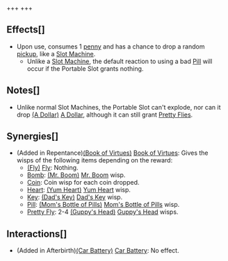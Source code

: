 +++
+++

Effects[]
---------


* Upon use, consumes 1 [penny](/wiki/Penny "Penny") and has a chance to drop a random [pickup](/wiki/Pickup "Pickup"), like a [Slot Machine](/wiki/Slot_Machine "Slot Machine").
	+ Unlike a [Slot Machine](/wiki/Slot_Machine "Slot Machine"), the default reaction to using a bad [Pill](/wiki/Pill "Pill") will occur if the Portable Slot grants nothing.


Notes[]
-------


* Unlike normal Slot Machines, the Portable Slot can't explode, nor can it drop [(A Dollar)](/wiki/A_Dollar "A Dollar") [A Dollar](/wiki/A_Dollar "A Dollar"), although it can still grant [Pretty Flies](/wiki/Pretty_Fly "Pretty Fly").


Synergies[]
-----------


* (Added in Repentance)[(Book of Virtues)](/wiki/Book_of_Virtues "Book of Virtues") [Book of Virtues](/wiki/Book_of_Virtues "Book of Virtues"): Gives the wisps of the following items depending on the reward:
	+ [(Fly)](/wiki/Fly "Fly") [Fly](/wiki/Fly "Fly"): Nothing.
	+ [Bomb](/wiki/Bomb "Bomb"): [(Mr. Boom)](/wiki/Mr._Boom "Mr. Boom") [Mr. Boom](/wiki/Mr._Boom "Mr. Boom") wisp.
	+ [Coin](/wiki/Coin "Coin"): Coin wisp for each coin dropped.
	+ [Heart](/wiki/Heart "Heart"): [(Yum Heart)](/wiki/Yum_Heart "Yum Heart") [Yum Heart](/wiki/Yum_Heart "Yum Heart") wisp.
	+ [Key](/wiki/Key "Key"): [(Dad's Key)](/wiki/Dad%27s_Key "Dad's Key") [Dad's Key](/wiki/Dad%27s_Key "Dad's Key") wisp.
	+ [Pill](/wiki/Pill "Pill"): [(Mom's Bottle of Pills)](/wiki/Mom%27s_Bottle_of_Pills "Mom's Bottle of Pills") [Mom's Bottle of Pills](/wiki/Mom%27s_Bottle_of_Pills "Mom's Bottle of Pills") wisp.
	+ [Pretty Fly](/wiki/Pretty_Fly "Pretty Fly"): 2-4 [(Guppy's Head)](/wiki/Guppy%27s_Head "Guppy's Head") [Guppy's Head](/wiki/Guppy%27s_Head "Guppy's Head") wisps.


Interactions[]
--------------


* (Added in Afterbirth)[(Car Battery)](/wiki/Car_Battery "Car Battery") [Car Battery](/wiki/Car_Battery "Car Battery"): No effect.


